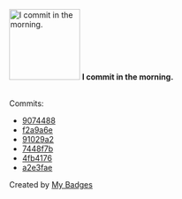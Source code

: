 <img src="https://my-badges.github.io/my-badges/morning-commits.png" alt="I commit in the morning." title="I commit in the morning." width="128">
<strong>I commit in the morning.</strong>
<br><br>

Commits:

- <a href="https://github.com/comphy-lab/JumpingBubbles/commit/907448898391cc332e701218bef643268c7ff40d">9074488</a>
- <a href="https://github.com/comphy-lab/JumpingBubbles/commit/f2a9a6e222b325540de5654c45454ad1d7c58930">f2a9a6e</a>
- <a href="https://github.com/comphy-lab/JumpingBubbles/commit/91029a24c2012a90bcf915ce138281096cdcdaf3">91029a2</a>
- <a href="https://github.com/comphy-lab/JumpingBubbles/commit/7448f7b05957bfb25619351e81fb941d5ac68ad9">7448f7b</a>
- <a href="https://github.com/comphy-lab/JumpingBubbles/commit/4fb417648f75b074b038896d0ffbf3c0b5c72009">4fb4176</a>
- <a href="https://github.com/comphy-lab/JumpingBubbles/commit/a2e3fae09f8e29f214fe993328fe4a8b6ee8bd1b">a2e3fae</a>


Created by <a href="https://github.com/my-badges/my-badges">My Badges</a>